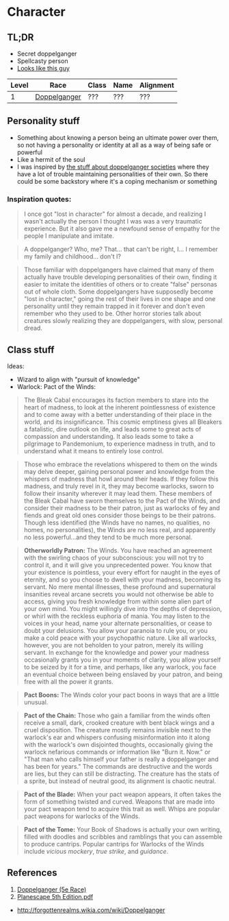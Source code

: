 # Character

## TL;DR
- Secret doppelganger
- Spellcasty person
- [Looks like this guy](https://www.artstation.com/artwork/level-100-mage)

| Level | Race | Class | Name | Alignment |
| ----- | ---- | ----- | ---- | --------- |
| 1 | [Doppelganger](https://www.dandwiki.com/wiki/Doppelganger_(5e_Race)) | ??? | ??? | ??? |

## Personality stuff
- Something about knowing a person being an ultimate power over them, so not having a personality or identity at all as a way of being safe or powerful
- Like a hermit of the soul
- I was inspired by [the stuff about doppelganger societies](https://www.dandwiki.com/wiki/Doppelganger_(5e_Race)) where they have a lot of trouble maintaining personalities of their own. So there could be some backstory where it's a coping mechanism or something

### Inspiration quotes:

>	I once got "lost in character" for almost a decade, and realizing I wasn't actually the person I thought I was was a very traumatic experience. But it also gave me a newfound sense of empathy for the people I manipulate and imitate.

> A doppelganger? Who, me? That... that can't be right, I... I remember my family and childhood... don't I?

> Those familiar with doppelgangers have claimed that many of them actually have trouble developing personalities of their own, finding it easier to imitate the identities of others or to create "false" personas out of whole cloth. Some doppelgangers have supposedly become "lost in character," going the rest of their lives in one shape and one personality until they remain trapped in it forever and don't even remember who they used to be. Other horror stories talk about creatures slowly realizing they are doppelgangers, with slow, personal dread.

## Class stuff

Ideas:
- Wizard to align with "pursuit of knowledge"
- Warlock: Pact of the Winds:

> The Bleak Cabal encourages its faction members to stare into the heart of madness, to look at the inherent pointlessness of existence and to come away with a better understanding of their place in the world, and its insignificance. This cosmic emptiness gives all Bleakers a fatalistic, dire outlook on life, and leads some to great acts of compassion and understanding. It also leads some to take a pilgrimage to Pandemonium, to experience madness in truth, and to understand what it means to entirely lose control.

> Those who embrace the revelations whispered to them on the winds may delve deeper, gaining personal power and knowledge from the whispers of madness that howl around their heads. If they follow this madness, and truly revel in it, they may become warlocks, sworn to follow their insanity wherever it may lead them. These members of the Bleak Cabal have sworn themselves to the Pact of the Winds, and consider their madness to be their patron, just as warlocks of fey and fiends and great old ones consider those beings to be their patrons. Though less identified (the Winds have no names, no qualities, no homes, no personalities), the Winds are no less real, and apparently no less powerful…and they tend to be much more personal.

> **Otherworldly Patron:** The Winds. You have reached an agreement with the swirling chaos of your subconscious: you will not try to control it, and it will give you unprecedented power. You know that your existence is pointless, your every effort for naught in the eyes of eternity, and so you choose to dwell with your madness, becoming its servant. No mere mental illnesses, these profound and supernatural insanities reveal arcane secrets you would not otherwise be able to access, giving you fresh knowledge from within some alien part of your own mind. You might willingly dive into the depths of depression, or whirl with the reckless euphoria of mania. You may listen to the voices in your head, name your alternate personalities, or cease to doubt your delusions. You allow your paranoia to rule you, or you make a cold peace with your psychopathic nature. Like all warlocks, however, you are not beholden to your patron, merely its willing servant. In exchange for the knowledge and power your madness occasionally grants you in your moments of clarity, you allow yourself to be seized by it for a time, and perhaps, like any warlock, you face an eventual choice between being enslaved by your patron, and being free with all the power it grants.

> **Pact Boons:** The Winds color your pact boons in ways that are a little unusual.

> **Pact of the Chain:** Those who gain a familiar from the winds often receive a small, dark, crooked creature with bent black wings and a cruel disposition. The creature mostly remains invisible next to the warlock's ear and whispers confusing misinformation into it along with the warlock's own disjointed thoughts, occasionally giving the warlock nefarious commands or information like "Burn it. Now." or "That man who calls himself your father is really a doppelganger and has been for years." The commands are destructive and the words are lies, but they can still be distracting. The creature has the stats of a sprite, but instead of neutral good, its alignment is chaotic neutral.

> **Pact of the Blade:** When your pact weapon appears, it often takes the form of something twisted and curved. Weapons that are made into your pact weapon tend to acquire this trait as well. Whips are popular pact weapons for warlocks of the Winds.

> **Pact of the Tome:** Your Book of Shadows is actually your own writing, filled with doodles and scribbles and ramblings that you can assemble to produce cantrips. Popular cantrips for Warlocks of the Winds include *vicious mockery*, *true strike*, and *guidance*.

## References

1. [Doppelganger (5e Race)](https://www.dandwiki.com/wiki/Doppelganger_(5e_Race))
2. [Planescape 5th Edition.pdf](http://www.adnd3egame.com/documents/Planescape%205th%20Edition.pdf)
- http://forgottenrealms.wikia.com/wiki/Doppelganger
